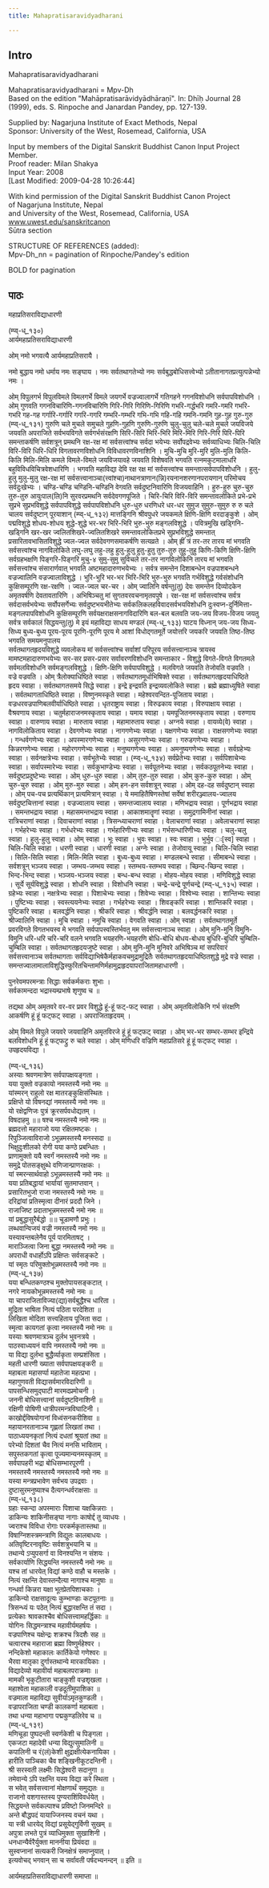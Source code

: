 ```yaml
---
title: Mahapratisaravidyadharani

---
```

## Intro

Mahapratisaravidyadharani   

Mahapratisaravidyadharani = Mpv-Dh  
Based on the edition "Mahāpratisarāvidyādhāraṇī". In: Dhīḥ Journal 28 (1999), eds. S. Rinpoche and Janardan Pandey, pp. 127-139.  

Supplied by: Nagarjuna Institute of Exact Methods, Nepal  
Sponsor: University of the West, Rosemead, California, USA  
  
Input by members of the Digital Sanskrit Buddhist Canon Input Project Member.  
Proof reader: Milan Shakya  
Input Year: 2008  
[Last Modified: 2009-04-28 10:26:44]  
  
With kind permission of the Digital Sanskrit Buddhist Canon Project  
of Nagarjuna Institute, Nepal  
and University of the West, Rosemead, California, USA  
www.uwest.edu/sanskritcanon  
Sūtra section  

STRUCTURE OF REFERENCES (added):  
Mpv-Dh_nn = pagination of Rinpoche/Pandey's edition  
  
BOLD for pagination  

## पाठः

महाप्रतिसराविद्याधारणी   

(म्प्व्-ध्_१३०)  
आर्यमहाप्रतिसराविद्याधारणी  
  
ओम् नमो भगवत्यै आर्यमहाप्रतिसरायै ।  
  
नमो बुद्धाय नमो धर्माय नमः सङ्घाय । नमः सर्वतथागतेभ्यो नमः सर्वबुद्धबोधिसत्त्वेभ्यो ऽतीतानागतप्रत्युत्पन्नेभ्यो नमः ।  
  
ओम् विपुलगर्भ विपुलविमले विमलगर्भे विमले जयगर्भे वज्रज्वालागर्भे गतिगहने गगनविशोधनि सर्वपापविशोधनि । ओम् गुणवति गगनविचारिणि-गगनविचारिणि गिरि-गिरि गिरिणि-गिरिणि गभरि-गर्द्धभरि गमरि-गमरि गभरि-गभरि गह-गह गर्गारि-गर्गारि गगरि-गगरि गम्भरि-गम्भरि गभि-गभि गहि-गहि गमनि-गमनि गुह-गुह गुरु-गुरु (म्प्व्-ध्_१३१) गुरुणि चले मुचले समुचले गुहणि-गुहणि गुरुणि-गुरुणि चुलु-चुलु चले-चले मुचले जयविजये जयवति अपराजिते सर्वभयविगते सर्वगर्भसंरक्षणि सिरि-सिरि भिरि-भिरि मिरि-मिरि गिरि-गिरि पिरि-पिरि समन्ताकर्षणि सर्वशत्रून् प्रमथनि रक्ष-रक्ष मां सर्वसत्त्वांश्च सर्वदा भयेभ्यः सर्वोपद्रवेभ्यः सर्वव्याधिभ्यः चिलि-चिलि विरि-विरि धिरि-धिरि विगतावरणविशोधनि विविधावरणविनाशिनि । मुचि-मुचि मुरि-मुरि मुलि-मुलि किलि-किलि मिलि-मिलि कमले विमले-विमले जयविजयावहे जयवति विशेषवति भगवति रत्नमकुटमालाधरि बहुविविधविचित्रवेशधारिणि । भगवति महाविद्या देवि रक्ष रक्ष मां सर्वसत्त्वांश्च समन्तात्सर्वपापविशोधनि । हुलु-हुलु मुलु-मुलु रक्ष-रक्ष मां सर्वसत्त्वानाञ्चा(त्त्वांश्चा)नाथानत्राणान(न्नि)रयनानशरणानपरायणान् परिमोचय सर्वदुःखेभ्यः । चण्डि-चण्डि चण्डिनि-चण्डिनि वेगवति सर्वदुष्टनिवारिणि विजयवाहिनि । हुरु-हुरु चुरु-चुरु तुरु-तुरु आयुःपाल(लि)नि सुरवरप्रमथनि सर्वदेवगणपूजिते । चिरि-चिरि विरि-विरि समन्तावलोकिते प्रभे-प्रभे सुप्रभे सुप्रभविशुद्धे सर्वपापविशुद्धे सर्वपापविशोधनि धुरु-धुरु धरणिधरे धर-धर सुमुज सुमुरु-सुमुरु रु रु चले चालय सर्वदुष्टान् पूरयाशान् (म्प्व्-ध्_१३२) मात्तङ्गिनि श्रीवपुधरे जयकमले क्षिणि-क्षिणि वरदाङ्कुशे । ओम् पद्मविशुद्धे शोधय-शोधय शुद्धे-शुद्धे भर-भर भिरि-भिरि भुरु-भुरु मङ्गलविशुद्धे । पवित्रमुखि खड्गिनि-खड्गिनि खर-खर ज्वलितशिखरे-ज्वलितशिखरे समन्तावलोकितप्रभे सुप्रभविशुद्धे समन्तात् प्रसारितावभासितविशुद्धे ज्वल-ज्वल सर्वदेवगणसमाकर्षणि सत्यव्रते । ओम् ह्रींं त्रं तर-तर तारय मां भगवति सर्वसत्त्वांश्च नागविलोकिते लघु-लघु लहु-लहु हुलु-हुलु हुतु-हुतु तुरु-तुरु तुहु-तुहु किणि-किणि क्षिणि-क्षिणि सर्वग्रहभक्षणि पिङ्गरि-पिङ्गरि मुचु-४ सुमु-सुमु सुविचले तर-तर नागविलोकिनि तारय मां भगवति सर्वसत्त्वांश्च संसारार्णवात् भगवति अष्टमहादारुणभयेभ्यः । सर्वत्र समन्तेन दिशाबन्धेन वज्रपाशबन्धने वज्रज्वालिनि वज्रज्वालाविशुद्धे । भुरि-भुरि भर-भर भिरि-भिरि भुरु-भुरु भगवति गर्भविशुद्धे गर्वसंशोधनि कुक्षिसम्पूरणि रक्ष-रक्षणि । ज्वल-ज्वल चर-चर । ओम् ज्वालिनि वर्षन्तु(तु) देवः समन्तेन दिव्योदकेन अमृतवर्षणि देवतावतारिणि । अभिषिञ्चतु मां सुगतवरवचनामृतवपुषे । रक्ष-रक्ष मां सर्वसत्त्वांश्च सर्वत्र सर्वदासर्वभयेभ्यः सर्वोपसर्गेभ्यः सर्वदुष्टभयभीतेभ्यः सर्वकलिकलहविवादसर्वभयविशोधनि दुःस्वप्न-दुर्निमित्ता-मङ्गलपापविशोधनि कुक्षिसम्पूरणि सर्वयक्षराक्षसनागविदारिणि बल-बल बलवति जय-जय विजय-विजय जयतु सर्वत्र सर्वकालं सिद्धयन्तु(तु) मे इयं महाविद्या साधय मण्डलं (म्प्व्-ध्_१३३) घाटय विध्नान् जय-जय सिध्य-सिध्य बुध्य-बुध्य पूरय-पूरय पूरणि-पूरणि पूरय मे आशां विधोद्गतमूर्ते जयोत्तरि जयकरि जयवति तिष्ठ-तिष्ठ भगवति समयमनुपालय  
सर्वतथागतहृदयविशुद्धे व्यवलोकय मां सर्वसत्त्वांश्च सर्वाशां परिपूरय सर्वसत्त्वानाञ्च त्रायस्व मामष्टमहादारुणभयेभ्यः सर-सर प्रसर-प्रसर सर्वावरणविशोधनि समन्ताकार - विशुद्धे विगते-विगते विगतमले सर्वमलविशोधनि सर्वमङ्गलविशुद्धे । क्षिणि-क्षिणि सर्वपापविशुद्धे । मलविगते जयवति तेजोवति वज्रवति । वज्रे वज्रवति । ओम् त्रैलोक्याधिष्ठिते स्वाहा । सर्वतथागतमूर्धाभिषिक्ते स्वाहा । सर्वतथागतहृदयाधिष्ठिते हृदय स्वाहा । सर्वतथागतसमये सिद्धे स्वाहा । इन्द्रे इन्द्रवति इन्द्रव्यवलोकिते स्वाहा । ब्रह्मे ब्रह्माध्युषिते स्वाहा । सर्वतथागताधिष्ठिते स्वाहा । विष्णुनमस्कृते स्वाहा । महेश्वरवन्दित-पूजिताय स्वाहा । वज्रधरवज्रपाणिबलवीर्याधिष्ठिते स्वाहा । धृतराष्ट्राय स्वाहा । विरुढकाय स्वाहा । विरुपाक्षाय स्वाहा । वैश्रवणाय स्वाहा । चतुर्महाराजनमस्कृताय स्वाहा । यमाय स्वाहा । यमपूजितनमस्कृताय स्वाहा । वरुणाय स्वाहा । वारुणाय स्वाहा । मारुताय स्वाहा । महामारुताय स्वाहा । अग्नये स्वाहा । वायव्ये(वे) स्वाहा । नागविलोकिताय स्वाहा । देवगणेभ्यः स्वाहा । नागगणेभ्यः स्वाहा । यक्षगणेभ्यः स्वाहा । राक्षसगणेभ्यः स्वाहा । गन्धर्वगणेभ्यः स्वाहा । अपस्मारगणेभ्यः स्वाहा । असुरगणेभ्यः स्वाहा । गरुडगणेभ्यः स्वाहा । किन्नरगणेभ्यः स्वाहा । महोरगगणेभ्यः स्वाहा । मनुष्यगणेभ्यः स्वाहा । अमनुष्यगणेभ्यः स्वाहा । सर्वग्रहेभ्यः स्वाहा । सर्वनक्षत्रेभ्यः स्वाहा । सर्वभूतेभ्येः स्वाहा । (म्प्व्-ध्_१३४) सर्वप्रेतेभ्यः स्वाहा । सर्वपिशाचेभ्यः स्वाहा । सर्वापस्मारेभ्यः स्वाहा । सर्वकुभाण्डेभ्यः स्वाहा । सर्वपूतनेभ्यः स्वाहा । सर्वकठपूतनेभ्यः स्वाहा । सर्वदुष्टप्रदुष्टेभ्यः स्वाहा । ओम् धुरु-धुरु स्वाहा । ओम् तुरु-तुरु स्वाहा । ओम् कुरु-कुरु स्वाहा । ओम् चुरु-चुरु स्वाहा । ओम् मुरु-मुरु स्वाहा । ओम् हन-हन सर्वशत्रून् स्वाहा । ओम् दह-दह सर्वदुष्टान् स्वाहा । ओम् पच-पच प्रत्यर्थिकान् प्रत्यमित्रान् स्वाहा । ये ममाहितैषिणस्तेषां सर्वेषां शरीरञ्ज्वालय-ज्वालय सर्वदुष्टचित्तानां स्वाहा । वज्रज्वालाय स्वाहा । समन्तज्वालाय स्वाहा । मणिभद्राय स्वाहा । पूर्णभद्राय स्वाहा । समन्तभद्राय स्वाहा । महासमन्तभद्राय स्वाहा । आकाशमातॄणां स्वाहा । समुद्रगामिनीनां स्वाहा । रात्रिचराणां स्वाहा । दिवाचराणां स्वाहा । त्रिसन्ध्याचराणां स्वाहा । वेलाचराणां स्वाहा । अवेलाचराणां स्वाहा । गर्भहरेभ्यः स्वाहा । गर्भधरेभ्यः स्वाहा । गर्भहारिणीभ्यः स्वाहा । गर्भसन्धारिणीभ्यः स्वाहा । चलु-चलु स्वाहा । हुलु-हुलु स्वाहा । ओम् स्वाहा । भूः स्वाहा । भुवः स्वाहा । स्वः स्वाहा । भुर्भुव ः[स्व] स्वाहा । चिलि-चिलि स्वाहा । धरणी स्वाहा । धारणी स्वाहा । अग्नेः स्वाहा । तेजोवायू स्वाहा । चिलि-चिलि स्वाहा । सिलि-सिलि स्वाहा । मिलि-मिलि स्वाहा । बुध्य-बुध्य स्वाहा । मण्डलबन्धे स्वाहा । सीमाबन्धे स्वाहा । सर्वशत्रून् भञ्जय स्वाहा । जम्भय-जम्भय स्वाहा । स्तम्भय-स्तम्भय स्वाहा । च्छिन्द-च्छिन्द स्वाहा । भिन्द-भिन्द स्वाहा । भञ्जय-भञ्जय स्वाहा । बन्ध-बन्ध स्वाहा । मोहय-मोहय स्वाहा । मणिविशुद्धे स्वाहा । सूर्ये सूर्यविशुद्धे स्वाहा । शोधनि स्वाहा । विशोधनि स्वाहा । चन्द्रे-चन्द्रे पूर्णचन्द्रे (म्प्व्-ध्_१३५) स्वाहा । ग्रहेभ्यः स्वाहा । नक्षत्रेभ्यः स्वाहा । पिशाचेभ्यः स्वाहा । शिवेभ्यः स्वाहा । विश्वेभ्यः स्वाहा । शान्तिभ्यः स्वाहा । पुष्टिभ्यः स्वाहा । स्वस्त्ययनेभ्यः स्वाहा । गर्भहरेभ्यः स्वाहा । शिवङ्करि स्वाहा । शान्तिकरि स्वाहा । पुष्टिकरि स्वाहा । बलवर्द्धनि स्वाहा । श्रीकरि स्वाहा । श्रीवर्द्धनि स्वाहा । बलवर्द्धनकरि स्वाहा । श्रीज्वालिनि स्वाहा । मुचि स्वाहा । नमुचि स्वाहा । वेगवति स्वाहा । ओम् स्वाहा । सर्वतथागतमूर्ते प्रवरविगते विगतभयस्व मे भगवति सर्वपापस्वस्तिर्भवतु मम सर्वसत्त्वानाञ्च स्वाहा । ओम् मुनि-मुनि विमुनि-विमुनि धरि-धरि चरि-चरि वलने भगवति भयहरणि-भयहरणि बोधि-बोधि बोधय-बोधय बुधिरि-बुधिरि चुम्बिलि-चुम्बिलि स्वाहा । सर्वतथागतहृदयजुष्टे स्वाहा । ओम् मुनि-मुनि मुनिवरे अभिषिञ्च मां सपरिवारं सर्वसत्त्वानाञ्च सर्वतथागताः सर्वविद्याभिषेकैर्महाकवचमुद्रामुद्रितैः सर्वतथागतहृदयाधिष्ठितशुद्धे मुद्रे वज्रे स्वाहा । समन्तज्वालामालाविशुद्धिस्फुरितचिन्तामणिर्महामुद्राहृदयापराजितामहाधारणी ।  
  
पुनरेवमपरमन्त्राः सिद्धाः सर्वकर्मकराः शुभाः ।  
सर्वकामन्ददा भद्रास्यम्प्रभाषे शृणुष्व च ॥  
  
तद्यथा ओम् अमृतवरे वर-वर प्रवर विशुद्धे हूं-हूं फट्-फट् स्वाहा । ओम् अमृतविलोकिनि गर्भ संरक्षणि आकर्षणि हूं हूं फट्फट् स्वाहा । अपराजिताहृदयम् ।  
  
ओम् विमले विपुले जयवरे जयवाहिनि अमृतविरजे हूं हूं फट्फट् स्वाहा । ओम् भर-भर सम्भर-सम्भर इन्द्रिये बलविशोधनि हूं हूं फट्फट्रु रु चले स्वाहा । ओम् मणिधरि वज्रिणि महाप्रतिसरे हूं हूं फट्फट् स्वाहा । उपहृदयविद्या ।  
  
(म्प्व्-ध्_१३६)   
अस्याः श्रवणमात्रेण सर्वपापक्षयङ्गता ।  
यया युक्तो वज्रकायो नमस्तस्यै नमो नमः ॥  
यांस्मरन् राहुलो रक्ष मातरङ्कुक्षिसंस्थितः ।  
प्रक्षिप्ते यो विषनद्यां नमस्तस्यै नमो नमः ॥  
यो रक्षेद्वणिजः पुत्रं क्रूरसर्पवधोद्यतम् ।  
विषदाहमु ॥॥ षश्च नमस्तस्यै नमो नमः ॥  
ब्रह्मदत्तो महाराजो यया रक्षितमष्टकः ।  
रिपुञ्जित्वाविराजो ऽभून्नमस्तस्यै मनस्सदा ॥  
भिक्षुदुःशीलको रोगी यया कण्ठे प्रबन्धितः ।  
प्राणामुक्तो ययै स्वर्गं नमस्तस्यै नमो नमः ॥  
समुद्रे पोतसङ्क्षुब्धे वणिजान्प्राणरक्षकः ।  
यां स्मरन्सार्थवाहो ऽभून्नमस्तस्यै नमो नमः ॥  
यया प्रतिबद्धायां भार्यायां सुतमाप्तवान् ।  
प्रसारितभुजो राजा नमस्तस्यै नमो नमः ॥  
दरिद्रांयां प्रतिस्मृत्वा दीनारं प्रददौ जिने ।  
राजाजिष्ट प्रदाताभून्नमस्तस्यै नमो नमः ॥  
यां प्रबुद्धासुरैर्बद्धो ॥॥ चूडामणौ प्रभुः ।  
लब्धवान्विजयं वज्री नमस्तस्यै नमो नमः ॥  
यस्यावन्तबलेनैव पूर्य पारमिताषट् ।  
माराञ्जित्वा जिना बुद्धा नमस्तस्यै नमो नमः ॥  
अपराधी वधार्होऽपि प्रक्षिप्तः सर्वसङ्कटे ।  
यां स्मृतः परिमुक्तोभून्नमस्तस्यै नमो नमः ॥  
(म्प्व्-ध्_१३७)   
यया बन्धितकण्ठश्च मुक्तोपायसङ्कटात् ।  
नगरे नायकोभून्नमस्तस्यै नमो नमः ॥  
या चापराजिताविज्या(द्या)सर्वबुद्धैश्च धारिता ।  
मुद्रिता भाषिता नित्यं पठिता परदेशिता ॥  
लिखिता मोदिता सत्त्वहिताय पूजिता सदा ।  
स्मृत्वा कायगतां कृत्वा नमस्तस्यै नमो नमः ॥  
यस्याः श्रवणमात्रञ्च दुर्लभ भुवनत्रये ।  
पाठस्वाध्ययनं वापि नमस्तस्यै नमो नमः ॥  
या विद्या दुर्लभा बुद्धैर्व्याकृता सम्प्रशंसिता ।  
महती धारणी ख्याता सर्वपापक्षयङ्करी ॥  
महाबला महासर्प्पा महातेजा महत्प्रभा ।  
महागुणवती विद्यासर्वमारविदारिणी ॥  
पापसन्धिसमुद्घाटी मारमदप्रमोचनी ।  
जननी बोधिसत्त्वानां सर्वदुष्टविनाशिनी ॥  
रक्षिणी पोषिणी धात्रीपरमन्त्रविघाटिनी ।  
काखोर्द्दविषयोगानां विध्वंसनकरीशिवा ॥  
महायानरतानाञ्च गृह्णतां लिखतां तथा ।  
पाठाध्ययनकृतां नित्यं दधतां श्रूयतां तथा ॥  
परेभ्यो दिशतां चैव नित्यं मनसि भाविताम् ।  
सपुस्तकगतां कृत्वा पूज्यमान्यनमस्कृतम् ॥  
सर्वपापहरी भद्रा बोधिसम्भारपूरणी ।  
नमस्तस्यै नमस्तस्यै नमस्तस्यै नमो नमः ॥  
यस्या मन्त्रप्रभावेण सर्वभय उपद्रवाः ।  
दुष्टासुरमनुष्याश्च दैत्यगन्धर्वराक्षसाः ॥  
(म्प्व्-ध्_१३८)   
ग्रहाः स्कन्दा अपस्माराः पिशाचा यक्षकिन्नराः ।  
डाकिन्यः शाकिनीसङ्घा नागाः काषोर्द्द तु व्याधयः ।  
ज्वराश्च विविधा रोगाः परकर्मकृतास्तथा ॥  
विषाग्निशस्त्रमन्त्राणि विद्युतः कालबाधयः ।  
अतिवृष्टिरनावृष्टिः सर्वशत्रुभयानि च ॥  
तथान्ये ऽप्युपसर्गा वा विनश्यन्ति न संशयः ।  
सर्वकार्याणि सिद्धयन्ति नमस्तस्यै नमो नमः ॥  
यश्च तां धारयेत् विद्यां कण्ठे वाहौ च मस्तके ।  
नित्यं रक्षन्ति देवास्तन्दैत्या नागाश्च मानुषाः ॥  
गन्धर्वा किन्नरा यक्षा भूतप्रेतपिशाचकाः ।  
डाकिन्यो राक्षसादूत्यः कुम्भाण्डाः कटपूतनाः ॥  
त्रिसन्ध्यं यः पठेत् नित्यं बुद्धारक्षन्ति तं सदा ।  
प्रत्येकाः श्रावकाश्चैव बोधिसत्त्वामहर्द्धिकाः ॥  
योगिनः सिद्धमन्त्राश्च महावीर्यमहर्षयः ।  
वज्रपाणिश्च यक्षेन्द्रः शक्रश्च त्रिदशैः सह ॥  
चत्वारश्च महाराजा ब्रह्मा विष्णुर्महेश्वर ।  
नन्दिकेशो महाकालः कार्तिकेयो गणेश्वरः ॥  
भैरवा मातृका दुर्गास्तथान्ये मारकायिकाः ।  
विद्यादेव्यो महावीर्या महाबलपराक्रमाः ॥  
मामकी भृकुटीतारा चाङ्कुशी वज्रशृखला ।  
महाश्वेता महाकाली वज्रदूतीमुपाशिका ॥  
वज्रमाला महाविद्या सुवीर्याऽमृतकुण्डली ।  
वज्रापराजिता चण्डी कालकर्णा महाबला ।  
तथा धन्या महाभागा पद्मकुण्डलिरेव च ॥  
(म्प्व्-ध्_१३९)   
मणिचूडा पुष्पदन्ती स्वर्णकेशी च पिङ्गला ।  
एकजटा महादेवी धन्या विद्युत्सुमालिनी ॥  
कपालिनी च रं(लं)केशी क्षुद्राक्षीत्येकनायिका ।  
हारीति पाञ्चिका चैव शङ्खिनीकूटदन्तिनी ।  
श्री सरस्वती लक्ष्मीः सिद्धेश्वरी सदानुगा ॥  
तमेवान्ये ऽपि रक्षन्ति यस्य विद्या करे स्थिता ।  
स भवेत् सर्वसत्त्वानां मोक्षणार्थं समुद्यतः ॥  
राजानो वशगास्तस्य पुण्यराशिंविवर्धयेत् ।  
सिद्धयन्ते सर्वकल्पाश्च प्रविष्टो जिनमन्दिरे ॥  
अन्ते बौद्धपदं यायाज्जिनस्य वचनं यथा ।  
या स्त्री धारयेद् विद्यां प्रसूयेद्गुर्विणी सुखम् ॥  
अपुत्रा लभते पुत्रं व्याधिमुक्ता सुखाशिनी ।  
धनधान्यैर्वरैर्युक्ता माननीया प्रियंवदा ॥  
सुस्वप्नानां सत्यकरी जिनक्षेत्रं समाप्नुयात् ।  
इत्यवोचद् भगवान् सा च सर्वावती पर्षदभ्यनन्दन् ॥ इति ॥  
  
आर्यमहाप्रतिसराविद्याधारणी समाप्ता ॥   

